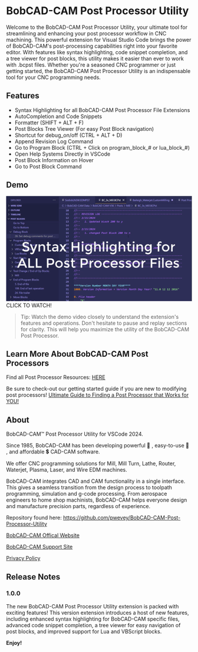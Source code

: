# BobCAD-CAM Post Processor Utility

Welcome to the BobCAD-CAM Post Processor Utility, your ultimate tool for streamlining and enhancing your post processor workflow in CNC machining. This powerful extension for Visual Studio Code brings the power of BobCAD-CAM's post-processing capabilities right into your favorite editor. With features like syntax highlighting, code snippet completion, and a tree viewer for post blocks, this utility makes it easier than ever to work with .bcpst files. Whether you're a seasoned CNC programmer or just getting started, the BobCAD-CAM Post Processor Utility is an indispensable tool for your CNC programming needs.


## Features

* Syntax Highlighting for all BobCAD-CAM Post Processor File Extensions
* AutoCompletion and Code Snippets
* Formatter (SHIFT + ALT + F)
* Post Blocks Tree Viewer (For easy Post Block navigation)
* Shortcut for debug_on/off (CTRL + ALT + D)
* Append Revision Log Command
* Go to Program Block (CTRL + Click on program_block_# or lua_block_#)
* Open Help Systems Directly in VSCode
* Post Block Information on Hover
* Go to Post Block Command


## Demo

[![Watch the video](res/icons/demo.png)](https://vimeo.com/913477910?share=copy)
CLICK TO WATCH!

> Tip: Watch the demo video closely to understand the extension's features and operations. Don't hesitate to pause and replay sections for clarity. This will help you maximize the utility of the BobCAD-CAM Post Processor.


## Learn More About BobCAD-CAM Post Processors

Find all Post Processor Resources: [HERE](https://bobcadsupport.com/post-processor-resources/)

Be sure to check-out our getting started guide if you are new to modifying post processors!
[Ultimate Guide to Finding a Post Processor that Works for YOU!](https://bobcadsupport.com/knowledgebase/the-ultimate-guide-to-finding-a-post-processor-that-works-for-you/)


## About

BobCAD-CAM&trade; Post Processor Utility for VSCode 2024.

Since 1985, BobCAD-CAM has been developing powerful 💪 , easy-to-use 🍰 , and affordable 💲 CAD-CAM software.

We offer CNC programming solutions for Mill, Mill Turn, Lathe, Router, Waterjet, Plasma, Laser, and Wire EDM machines.

BobCAD-CAM integrates CAD and CAM functionality in a single interface. This gives a seamless transition from the design process to toolpath programming, simulation and g-code processing. From aerospace engineers to home shop machinists, BobCAD-CAM helps everyone design and manufacture precision parts, regardless of experience.

Repository found here: https://github.com/pwevey/BobCAD-CAM-Post-Processor-Utility 

[BobCAD-CAM Offical Website](https://www.bobcad.com/)

[BobCAD-CAM Support Site](https://www.bobcadsupport.com/)

[Privacy Policy](https://bobcad.com/privacy/)



## Release Notes

### 1.0.0

The new BobCAD-CAM Post Processor Utility extension is packed with exciting features! This version extension introduces a host of new features, including enhanced syntax highlighting for BobCAD-CAM specific files, advanced code snippet completion, a tree viewer for easy navigation of post blocks, and improved support for Lua and VBScript blocks.



**Enjoy!**
